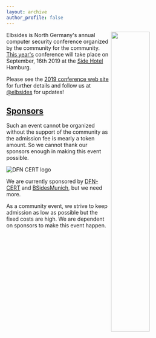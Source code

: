 ```yaml
---
layout: archive
author_profile: false
---
```


<img src="/assets/images/elbsides_teaser_500x500.png" align="right" width="45%" >

Elbsides is North Germany's annual computer security conference organized by the community for the community. [This year's](https://2019.elbsides.de) conference will take place on September, 16th 2019 at the [Side Hotel](https://www.side-hamburg.de) Hamburg.
      
Please see the [2019 conference web site](https://2019.elbsides.de) for further details and follow us at [@elbsides](https://twitter.com/elbsides) for updates!

## [Sponsors](http://2019.elbsides.de/sponsors) ##

Such an event cannot be organized without the support of the community as the admission fee is mearly a token amount. So we cannot thank our sponsors enough in making this event possible.

![DFN CERT logo](assets/images/dfn-cert.gif)

We are currently sponsored by [DFN-CERT](https://www.dfn-cert.de) and [BSidesMunich](https://www.bsidesmunich.org), but we need more.
	
As a community event, we strive to keep admission as low as possible but the fixed costs are high. We are dependent on sponsors to make this event happen.

